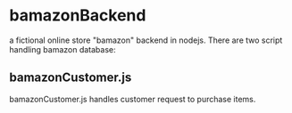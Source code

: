 # bamazonBackend
a fictional online store "bamazon" backend in nodejs. There are two script handling bamazon database:

## bamazonCustomer.js
bamazonCustomer.js handles customer request to purchase items.
